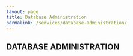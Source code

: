 ```yaml
---
layout: page
title: Database Administration
permalink: /services/database-administration/
---
```


## DATABASE ADMINISTRATION